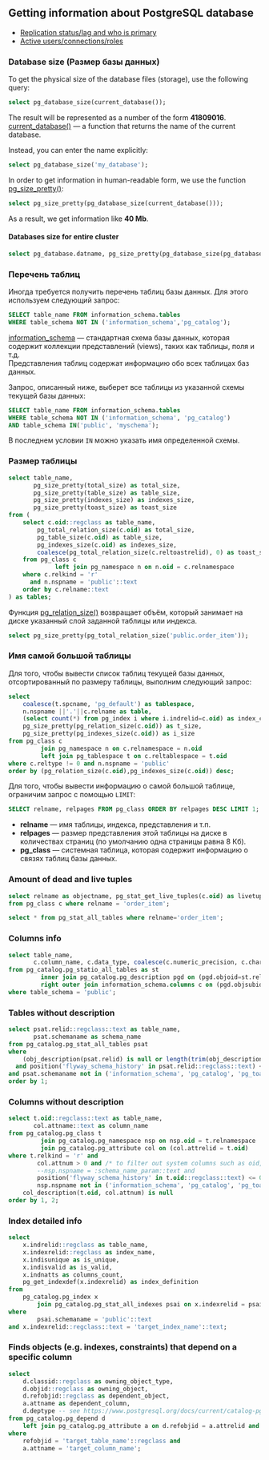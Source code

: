 ## Getting information about PostgreSQL database

- [Replication status/lag and who is primary](parts%2Freplication.md)
- [Active users/connections/roles](parts%2Fusers.md)

### Database size (Размер базы данных)

To get the physical size of the database files (storage), use the following query:

```sql
select pg_database_size(current_database());
```

The result will be represented as a number of the form **41809016**.  
[current_database()](https://www.postgresql.org/docs/16/functions-info.html)
— a function that returns the name of the current database.

Instead, you can enter the name explicitly:

```sql
select pg_database_size('my_database');
```

In order to get information in human-readable form, we use the function
[pg_size_pretty()](https://www.postgresql.org/docs/16/functions-admin.html#FUNCTIONS-ADMIN-DBOBJECT):

```sql
select pg_size_pretty(pg_database_size(current_database()));
```

As a result, we get information like **40 Mb**.

#### Databases size for entire cluster

```sql
select pg_database.datname, pg_size_pretty(pg_database_size(pg_database.datname)) as size from pg_database;
```

### Перечень таблиц
Иногда требуется получить перечень таблиц базы данных. Для этого используем следующий запрос:
```sql
SELECT table_name FROM information_schema.tables
WHERE table_schema NOT IN ('information_schema','pg_catalog');
```
[information_schema](https://www.postgresql.org/docs/9.5/information-schema.html) — стандартная схема базы данных, которая содержит коллекции представлений (views), таких как таблицы, поля и т.д.  
Представления таблиц содержат информацию обо всех таблицах баз данных.

Запрос, описанный ниже, выберет все таблицы из указанной схемы текущей базы данных:
```sql
SELECT table_name FROM information_schema.tables
WHERE table_schema NOT IN ('information_schema', 'pg_catalog')
AND table_schema IN('public', 'myschema');
```
В последнем условии `IN` можно указать имя определенной схемы.

### Размер таблицы
```sql
select table_name,
       pg_size_pretty(total_size) as total_size,
       pg_size_pretty(table_size) as table_size,
       pg_size_pretty(indexes_size) as indexes_size,
       pg_size_pretty(toast_size) as toast_size
from (
    select c.oid::regclass as table_name,
        pg_total_relation_size(c.oid) as total_size,
        pg_table_size(c.oid) as table_size,
        pg_indexes_size(c.oid) as indexes_size,
        coalesce(pg_total_relation_size(c.reltoastrelid), 0) as toast_size
    from pg_class c
             left join pg_namespace n on n.oid = c.relnamespace
    where c.relkind = 'r'
      and n.nspname = 'public'::text
    order by c.relname::text
) as tables;

```
Функция [pg_relation_size()](https://postgrespro.ru/docs/postgrespro/9.5/functions-admin) возвращает объём, который занимает на диске указанный слой заданной таблицы или индекса.

```sql
select pg_size_pretty(pg_total_relation_size('public.order_item'));
```

### Имя самой большой таблицы
Для того, чтобы вывести список таблиц текущей базы данных, отсортированный по размеру таблицы, выполним следующий запрос:
```sql
select
    coalesce(t.spcname, 'pg_default') as tablespace,
    n.nspname ||'.'||c.relname as table,
    (select count(*) from pg_index i where i.indrelid=c.oid) as index_count,
    pg_size_pretty(pg_relation_size(c.oid)) as t_size,
    pg_size_pretty(pg_indexes_size(c.oid)) as i_size
from pg_class c
         join pg_namespace n on c.relnamespace = n.oid
         left join pg_tablespace t on c.reltablespace = t.oid
where c.reltype != 0 and n.nspname = 'public'
order by (pg_relation_size(c.oid),pg_indexes_size(c.oid)) desc;
```
Для того, чтобы вывести информацию о самой большой таблице, ограничим запрос с помощью `LIMIT`:
```sql
SELECT relname, relpages FROM pg_class ORDER BY relpages DESC LIMIT 1;
```
- **relname** — имя таблицы, индекса, представления и т.п.
- **relpages** — размер представления этой таблицы на диске в количествах страниц (по умолчанию одна страницы равна 8 Кб).
- **pg_class** — системная таблица, которая содержит информацию о связях таблиц базы данных.

### Amount of dead and live tuples

```sql
select relname as objectname, pg_stat_get_live_tuples(c.oid) as livetuples, pg_stat_get_dead_tuples(c.oid) as deadtuples
from pg_class c where relname = 'order_item';
```

```sql
select * from pg_stat_all_tables where relname='order_item';
```

### Columns info

```sql
select table_name,
       c.column_name, c.data_type, coalesce(c.numeric_precision, c.character_maximum_length) as maximum_length, c.numeric_scale
from pg_catalog.pg_statio_all_tables as st
         inner join pg_catalog.pg_description pgd on (pgd.objoid=st.relid)
         right outer join information_schema.columns c on (pgd.objsubid=c.ordinal_position and  c.table_schema=st.schemaname and c.table_name=st.relname)
where table_schema = 'public';
```

### Tables without description

```sql
select psat.relid::regclass::text as table_name,
       psat.schemaname as schema_name
from pg_catalog.pg_stat_all_tables psat
where
    (obj_description(psat.relid) is null or length(trim(obj_description(psat.relid))) = 0)
  and position('flyway_schema_history' in psat.relid::regclass::text) <= 0
and psat.schemaname not in ('information_schema', 'pg_catalog', 'pg_toast')
order by 1;
```

### Columns without description

```sql
select t.oid::regclass::text as table_name,
       col.attname::text as column_name
from pg_catalog.pg_class t
         join pg_catalog.pg_namespace nsp on nsp.oid = t.relnamespace
         join pg_catalog.pg_attribute col on (col.attrelid = t.oid)
where t.relkind = 'r' and
        col.attnum > 0 and /* to filter out system columns such as oid, ctid, xmin, xmax, etc.*/
        --nsp.nspname = :schema_name_param::text and
        position('flyway_schema_history' in t.oid::regclass::text) <= 0 and
        nsp.nspname not in ('information_schema', 'pg_catalog', 'pg_toast') and
    col_description(t.oid, col.attnum) is null
order by 1, 2;
```

### Index detailed info

```sql
select
    x.indrelid::regclass as table_name,
    x.indexrelid::regclass as index_name,
    x.indisunique as is_unique,
    x.indisvalid as is_valid,
    x.indnatts as columns_count,
    pg_get_indexdef(x.indexrelid) as index_definition
from
    pg_catalog.pg_index x
        join pg_catalog.pg_stat_all_indexes psai on x.indexrelid = psai.indexrelid
where
        psai.schemaname = 'public'::text
and x.indexrelid::regclass::text = 'target_index_name'::text;
```

### Finds objects (e.g. indexes, constraints) that depend on a specific column

```sql
select
    d.classid::regclass as owning_object_type,
    d.objid::regclass as owning_object,
    d.refobjid::regclass as dependent_object,
    a.attname as dependent_column,
    d.deptype -- see https://www.postgresql.org/docs/current/catalog-pg-depend.html
from pg_catalog.pg_depend d
    left join pg_catalog.pg_attribute a on d.refobjid = a.attrelid and d.refobjsubid = a.attnum
where
    refobjid = 'target_table_name'::regclass and
    a.attname = 'target_column_name';
```
